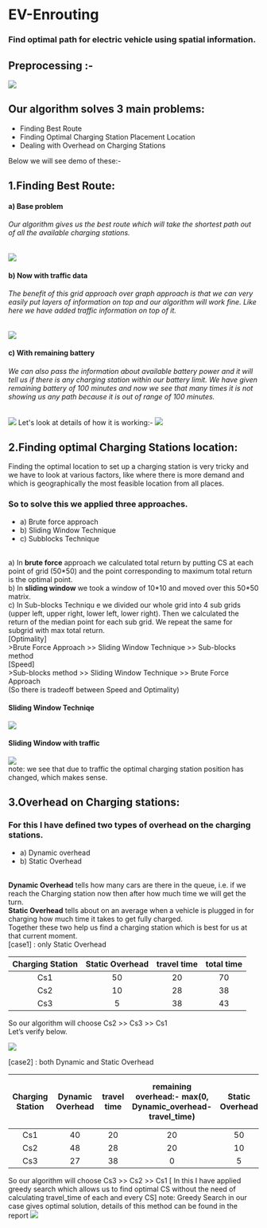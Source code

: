 # EV-Enrouting
<h3>Find optimal path for electric vehicle using spatial information.</h3>

<h2>Preprocessing :-</h1>
<p></p>
<img src="Images/x1_2.gif" />

## Our algorithm solves 3 main problems: 
 * Finding Best Route
 * Finding Optimal Charging Station Placement Location
 * Dealing with Overhead on Charging Stations

Below we will see demo of these:-

## 1.Finding Best Route: 
<h4> a) Base problem </h4>
<h6>Our algorithm gives us the best route which will take the shortest path out of all the available charging stations.</h6>
<img src="Images/x1_4.gif" />
<h4> b) Now with traffic data </h4>
<h6>The benefit of this grid approach over graph approach is that we can very easily put layers of information on top and our algorithm will work fine. Like here we have added traffic information on top of it.</h6>
<img src="Images/x1_5.gif" />
<h4> c) With remaining battery<h4>
<h6>We can also pass the information about available battery power and it will tell us if there is any charging station within our battery limit. We have given remaining battery of 100 minutes and now we see that many times it is not showing us any path  because it is out of range of 100 minutes. </h6>
<img src="Images/x1_8.gif" />
Let's look at details of how it is working:-
<img src="Images/x1_10.gif" />

## 2.Finding optimal Charging Stations location:
Finding the optimal location to set up a charging station is very tricky and we have to look at various factors, like where there is more demand and  which is geographically the most feasible location from all places.
### So to solve this we applied three approaches. 
 * a) Brute force approach
 * b) Sliding Window Technique
 * c) Subblocks Technique

<br>
a) In <b>brute force</b> approach we calculated total return by putting CS at each point of grid (50*50) and the point corresponding to maximum total return is the optimal point.<br>
b) In <b>sliding window</b>  we took a window of 10*10 and moved over this 50*50 matrix.<br>
c) In </b>Sub-blocks Techniqu</b> e we divided our whole grid into 4 sub grids (upper left, upper right, lower left, lower right). Then we calculated the return of the median point for each sub grid. We repeat the same for subgrid with max total return.<br>
[Optimality]<br>
>Brute Force Approach >> Sliding Window Technique >> Sub-blocks method <br>
[Speed]<br>
>Sub-blocks method >> Sliding Window Technique >> Brute Force Approach<br>
(So there is tradeoff between Speed and Optimality)
<h4>Sliding Window Techniqe </h4>
<img src="Images/x1_11.gif" />
<h4>Sliding Window with traffic</h4>
<img src="Images/x1_13.gif" /> <br>
note: we see that due to traffic the optimal charging station position has changed, which makes sense.

## 3.Overhead on Charging stations:
### For this I have defined two types of overhead on the charging stations. 
 * a) Dynamic overhead 
 * b) Static Overhead 
<br>
<b>Dynamic Overhead</b> tells how many cars are there in the queue, i.e. if we reach the Charging station now then after how much time we will get the turn. <br>
<b>Static Overhead</b> tells about on an average when a vehicle is plugged in for charging how much time it takes to get fully charged. <br>
Together these two help us find a charging station which is best for us at that current moment.<br>
[case1] : only Static Overhead


| Charging Station | Static Overhead  | travel time  | total time |
| :---:   | :-: | :-: | :-: |
| Cs1 | 50 | 20 | 70 |
| Cs2 | 10 | 28 | 38 |
| Cs3 | 5 | 38 | 43 |

So our algorithm will choose Cs2 >> Cs3 >> Cs1 <br>
Let’s verify below.

<img src="Images/x1_19.gif" /> <br>

[case2] : both Dynamic and Static Overhead 

| Charging Station | Dynamic Overhead  | travel time  | remaining overhead:- max(0, Dynamic_overhead-travel_time) | Static Overhead | Total Overhead:- rem_overhead + static_overhead | Total time (total_overhead + travel_time |
| :---:   | :-: | :-: | :-: | :-: | :-: | :-: |
| Cs1 | 40 | 20 | 20 | 50 | 70 | 90 |
| Cs2 | 48 | 28 | 20 | 10 | 30 | 58 |
| Cs3 | 27 | 38 | 0 | 5 | 5 | 43 |


So our algorithm will choose Cs3 >> Cs2 >> Cs1 
[ In this I have applied greedy search which allows us to find optimal CS without the need of calculating travel_time of each and every CS]
note: Greedy Search in our case gives optimal solution, details of this method can be found in the report
<img src="Images/x1_16.gif" /> 

